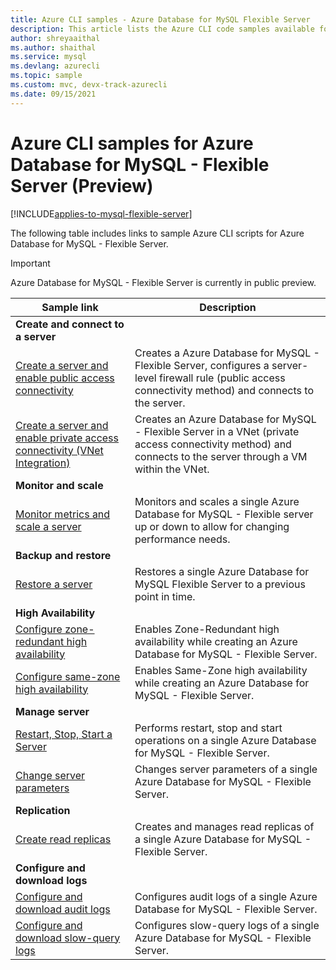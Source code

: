 ```yaml
---
title: Azure CLI samples - Azure Database for MySQL Flexible Server 
description: This article lists the Azure CLI code samples available for interacting with Azure Database for MySQL - Flexible Server.
author: shreyaaithal
ms.author: shaithal
ms.service: mysql
ms.devlang: azurecli
ms.topic: sample
ms.custom: mvc, devx-track-azurecli
ms.date: 09/15/2021
---
```

# Azure CLI samples for Azure Database for MySQL - Flexible Server (Preview) 

[!INCLUDE[applies-to-mysql-flexible-server](../includes/applies-to-mysql-flexible-server.md)]

The following table includes links to sample Azure CLI scripts for Azure Database for MySQL - Flexible Server.

> [!IMPORTANT]
> Azure Database for MySQL - Flexible Server is currently in public preview.


| Sample link | Description  |
|---|---|
|**Create and connect to a server**||
| [Create a server and enable public access connectivity](scripts/sample-cli-create-connect-public-access.md) | Creates a Azure Database for MySQL - Flexible Server, configures a server-level firewall rule (public access connectivity method) and connects to the server. |
| [Create a server and enable private access connectivity (VNet Integration)](scripts/sample-cli-create-connect-private-access.md) | Creates an Azure Database for MySQL - Flexible Server in a VNet (private access connectivity method) and connects to the server through a VM within the VNet. |
|**Monitor and scale**||
| [Monitor metrics and scale a server](scripts/sample-cli-monitor-and-scale.md) | Monitors and scales a single Azure Database for MySQL - Flexible server up or down to allow for changing performance needs. |
|**Backup and restore**||
| [Restore a server](scripts/sample-cli-restore-server.md) | Restores a single Azure Database for MySQL Flexible Server to a previous point in time. |
|**High Availability**||
| [Configure zone-redundant high availability](scripts/sample-cli-zone-redundant-ha.md) | Enables Zone-Redundant high availability while creating an Azure Database for MySQL - Flexible Server.|
| [Configure same-zone high availability](scripts/sample-cli-same-zone-ha.md) | Enables Same-Zone high availability while creating an Azure Database for MySQL - Flexible Server.|
|**Manage server**||
| [Restart, Stop, Start a Server](scripts/sample-cli-restart-stop-start.md)| Performs restart, stop and start operations on a single Azure Database for MySQL - Flexible Server. |
| [Change server parameters](scripts/sample-cli-change-server-parameters.md) | Changes server parameters of a single Azure Database for MySQL - Flexible Server. |
|**Replication**||
| [Create read replicas](scripts/sample-cli-read-replicas.md) | Creates and manages read replicas of a single Azure Database for MySQL - Flexible Server. |
|**Configure and download logs**||
| [Configure and download audit logs](scripts/sample-cli-audit-logs.md) | Configures audit logs of a single Azure Database for MySQL - Flexible Server. |
| [Configure and download slow-query logs](scripts/sample-cli-slow-query-logs.md) | Configures slow-query logs of a single Azure Database for MySQL - Flexible Server. |

